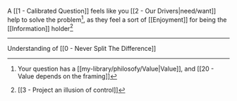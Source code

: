 A [[1 - Calibrated Question]] feels like you [[2 - Our Drivers|need/want]] help to solve the problem[^2], as they feel a sort of [[Enjoyment]] for being the [[Information]] holder[^1]

---

Understanding of [[0 - Never Split The Difference]]

[^1]: [[3 - Project an illusion of control]]
[^2]: Your question has a [[my-library/philosofy/Value|Value]], and [[20 - Value depends on the framing]]